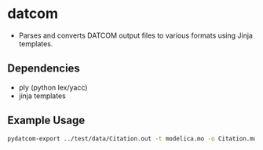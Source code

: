 # datcom
* Parses and converts DATCOM output files to various formats using Jinja templates.

## Dependencies
* ply (python lex/yacc)
* jinja templates

## Example Usage
```bash
pydatcom-export ../test/data/Citation.out -t modelica.mo -o Citation.mo
```
